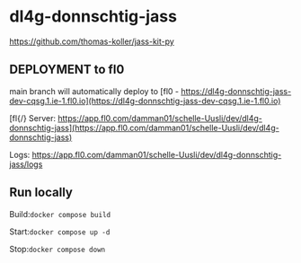 # dl4g-donnschtig-jass

https://github.com/thomas-koller/jass-kit-py

## DEPLOYMENT to fl0

main branch will automatically deploy to [fl0 - https://dl4g-donnschtig-jass-dev-cqsg.1.ie-1.fl0.io](https://dl4g-donnschtig-jass-dev-cqsg.1.ie-1.fl0.io)

[fl{/} Server:  https://app.fl0.com/damman01/schelle-Uusli/dev/dl4g-donnschtig-jass](https://app.fl0.com/damman01/schelle-Uusli/dev/dl4g-donnschtig-jass)

Logs: https://app.fl0.com/damman01/schelle-Uusli/dev/dl4g-donnschtig-jass/logs

## Run locally
Build:```docker compose build```

Start:```docker compose up -d```

Stop:```docker compose down```